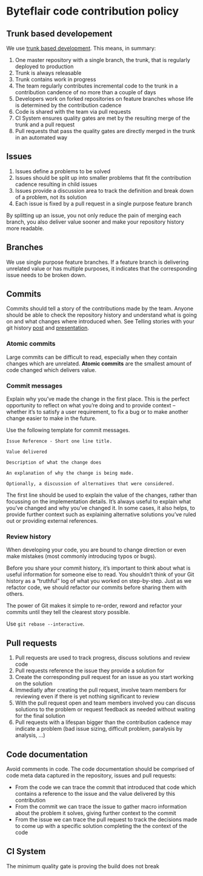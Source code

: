 # Byteflair code contribution policy

## Trunk based developement

We use [trunk based development](https://trunkbaseddevelopment.com/). This means, in summary:

1. One master repository with a single branch, the trunk, that is regularly deployed to production
1. Trunk is always releasable
1. Trunk contains work in progress
1. The team regularly contributes incremental code to the trunk in a contribution candence of no more than a couple of days
1. Developers work on forked repositories on feature branches whose life is determined by the contribution cadence
1. Code is shared with the team via pull requests
1. CI System ensures quality gates are met by the resulting merge of the trunk and a pull request
1. Pull requests that pass the quality gates are directly merged in the trunk in an automated way

## Issues

1. Issues define a problems to be solved
1. Issues should be split up into smaller problems that fit the contribution cadence resulting in child issues
1. Issues provide a discussion area to track the definition and break down of a problem, not its solution
1. Each issue is fixed by a pull request in a single purpose feature branch

By splitting up an issue, you not only reduce the pain of merging each branch, you also deliver value sooner and make your repository history more readable.

## Branches

We use single purpose feature branches. If a feature branch is delivering unrelated value or has multiple purposes, it indicates that the corresponding issue needs to be broken down.

## Commits

Commits should tell a story of the contributions made by the team. Anyone should be able to check the repository history and understand what is going on and what changes where introduced when. See Telling stories with your git history [post](https://about.futurelearn.com/blog/telling-stories-with-your-git-history) and [presentation](https://www.slideshare.net/joelchippindale/telling-stories-through-your-commits).

### Atomic commits

Large commits can be difficult to read, especially when they contain changes which are unrelated. **Atomic commits** are the smallest amount of code changed which delivers value.

### Commit messages

Explain why you’ve made the change in the first place. This is the perfect opportunity to reflect on what you’re doing and to provide context – whether it’s to satisfy a user requirement, to fix a bug or to make another change easier to make in the future.

Use the following template for commit messages.

```
Issue Reference - Short one line title.

Value delivered

Description of what the change does

An explanation of why the change is being made.

Optionally, a discussion of alternatives that were considered.
```

The first line should be used to explain the value of the changes, rather than focussing on the implementation details. It’s always useful to explain what you’ve changed and why you’ve changed it. In some cases, it also helps, to provide further context such as explaining alternative solutions you’ve ruled out or providing external references.

### Review history

When developing your code, you are bound to change direction or even make mistakes (most commonly introducing typos or bugs). 

Before you share your commit history, it’s important to think about what is useful information for someone else to read. You shouldn’t think of your Git history as a “truthful” log of what you worked on step-by-step. Just as we refactor code, we should refactor our commits before sharing them with others.

The power of Git makes it simple to re-order, reword and refactor your commits until they tell the clearest story possible.

Use `git rebase --interactive`.

## Pull requests

1. Pull requests are used to track progress, discuss solutions and review code
1. Pull requests reference the issue they provide a solution for
1. Create the corresponding pull request for an issue as you start working on the solution
1. Immediatly after creating the pull request, involve team members for reviewing even if there is yet nothing significant to review
1. With the pull request open and team members involved you can discuss solutions to the problem or request feedback as needed without waiting for the final solution
1. Pull requests with a lifespan bigger than the contribution cadence may indicate a problem (bad issue sizing, difficult problem, paralysis by analysis, ...)

## Code documentation

Avoid comments in code. The code documentation should be comprised of code meta data captured in the repository, issues and pull requests:

- From the code we can trace the commit that introduced that code which contains a reference to the issue and the value delivered by this contribution
- From the commit we can trace the issue to gather macro information about the problem it solves, giving further context to the commit
- From the issue we can trace the pull request to track the decisions made to come up with a specific solution completing the the context of the code

## CI System

The minimum quality gate is proving the build does not break

